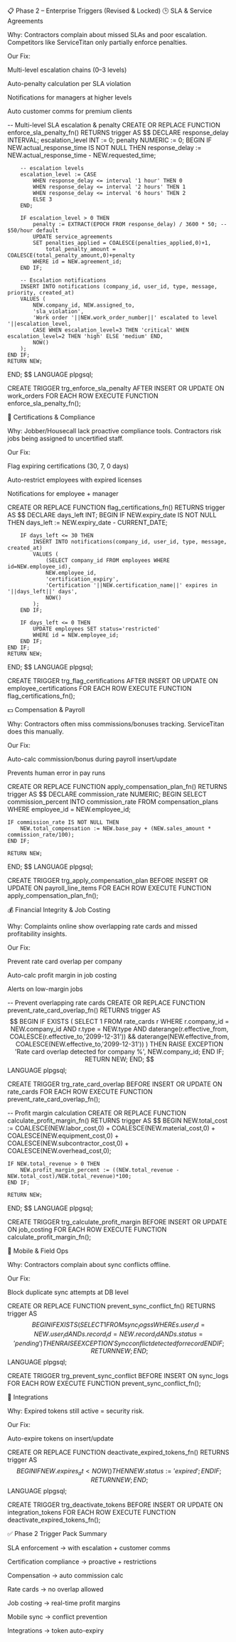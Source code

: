 📋 Phase 2 – Enterprise Triggers (Revised & Locked)
🕒 SLA & Service Agreements

Why: Contractors complain about missed SLAs and poor escalation. Competitors like ServiceTitan only partially enforce penalties.

Our Fix:

Multi-level escalation chains (0–3 levels)

Auto-penalty calculation per SLA violation

Notifications for managers at higher levels

Auto customer comms for premium clients

-- Multi-level SLA escalation & penalty
CREATE OR REPLACE FUNCTION enforce_sla_penalty_fn()
RETURNS trigger AS $$
DECLARE
    response_delay INTERVAL;
    escalation_level INT := 0;
    penalty NUMERIC := 0;
BEGIN
    IF NEW.actual_response_time IS NOT NULL THEN
        response_delay := NEW.actual_response_time - NEW.requested_time;
        
        -- escalation levels
        escalation_level := CASE
            WHEN response_delay <= interval '1 hour' THEN 0
            WHEN response_delay <= interval '2 hours' THEN 1
            WHEN response_delay <= interval '6 hours' THEN 2
            ELSE 3
        END;

        IF escalation_level > 0 THEN
            penalty := EXTRACT(EPOCH FROM response_delay) / 3600 * 50; -- $50/hour default
            UPDATE service_agreements
            SET penalties_applied = COALESCE(penalties_applied,0)+1,
                total_penalty_amount = COALESCE(total_penalty_amount,0)+penalty
            WHERE id = NEW.agreement_id;
        END IF;

        -- Escalation notifications
        INSERT INTO notifications (company_id, user_id, type, message, priority, created_at)
        VALUES (
            NEW.company_id, NEW.assigned_to,
            'sla_violation',
            'Work order '||NEW.work_order_number||' escalated to level '||escalation_level,
            CASE WHEN escalation_level=3 THEN 'critical' WHEN escalation_level=2 THEN 'high' ELSE 'medium' END,
            NOW()
        );
    END IF;
    RETURN NEW;
END;
$$ LANGUAGE plpgsql;

CREATE TRIGGER trg_enforce_sla_penalty
AFTER INSERT OR UPDATE ON work_orders
FOR EACH ROW EXECUTE FUNCTION enforce_sla_penalty_fn();

👥 Certifications & Compliance

Why: Jobber/Housecall lack proactive compliance tools. Contractors risk jobs being assigned to uncertified staff.

Our Fix:

Flag expiring certifications (30, 7, 0 days)

Auto-restrict employees with expired licenses

Notifications for employee + manager

CREATE OR REPLACE FUNCTION flag_certifications_fn()
RETURNS trigger AS $$
DECLARE
    days_left INT;
BEGIN
    IF NEW.expiry_date IS NOT NULL THEN
        days_left := NEW.expiry_date - CURRENT_DATE;

        IF days_left <= 30 THEN
            INSERT INTO notifications(company_id, user_id, type, message, created_at)
            VALUES (
                (SELECT company_id FROM employees WHERE id=NEW.employee_id),
                NEW.employee_id,
                'certification_expiry',
                'Certification '||NEW.certification_name||' expires in '||days_left||' days',
                NOW()
            );
        END IF;

        IF days_left <= 0 THEN
            UPDATE employees SET status='restricted'
            WHERE id = NEW.employee_id;
        END IF;
    END IF;
    RETURN NEW;
END;
$$ LANGUAGE plpgsql;

CREATE TRIGGER trg_flag_certifications
AFTER INSERT OR UPDATE ON employee_certifications
FOR EACH ROW EXECUTE FUNCTION flag_certifications_fn();

💵 Compensation & Payroll

Why: Contractors often miss commissions/bonuses tracking. ServiceTitan does this manually.

Our Fix:

Auto-calc commission/bonus during payroll insert/update

Prevents human error in pay runs

CREATE OR REPLACE FUNCTION apply_compensation_plan_fn()
RETURNS trigger AS $$
DECLARE
    commission_rate NUMERIC;
BEGIN
    SELECT commission_percent INTO commission_rate
    FROM compensation_plans WHERE employee_id = NEW.employee_id;

    IF commission_rate IS NOT NULL THEN
        NEW.total_compensation := NEW.base_pay + (NEW.sales_amount * commission_rate/100);
    END IF;

    RETURN NEW;
END;
$$ LANGUAGE plpgsql;

CREATE TRIGGER trg_apply_compensation_plan
BEFORE INSERT OR UPDATE ON payroll_line_items
FOR EACH ROW EXECUTE FUNCTION apply_compensation_plan_fn();

💰 Financial Integrity & Job Costing

Why: Complaints online show overlapping rate cards and missed profitability insights.

Our Fix:

Prevent rate card overlap per company

Auto-calc profit margin in job costing

Alerts on low-margin jobs

-- Prevent overlapping rate cards
CREATE OR REPLACE FUNCTION prevent_rate_card_overlap_fn()
RETURNS trigger AS $$
BEGIN
    IF EXISTS (
        SELECT 1 FROM rate_cards r
        WHERE r.company_id = NEW.company_id
          AND r.type = NEW.type
          AND daterange(r.effective_from, COALESCE(r.effective_to,'2099-12-31'))
            && daterange(NEW.effective_from, COALESCE(NEW.effective_to,'2099-12-31'))
    ) THEN
        RAISE EXCEPTION 'Rate card overlap detected for company %', NEW.company_id;
    END IF;
    RETURN NEW;
END;
$$ LANGUAGE plpgsql;

CREATE TRIGGER trg_rate_card_overlap
BEFORE INSERT OR UPDATE ON rate_cards
FOR EACH ROW EXECUTE FUNCTION prevent_rate_card_overlap_fn();


-- Profit margin calculation
CREATE OR REPLACE FUNCTION calculate_profit_margin_fn()
RETURNS trigger AS $$
BEGIN
    NEW.total_cost := COALESCE(NEW.labor_cost,0) + COALESCE(NEW.material_cost,0) +
                      COALESCE(NEW.equipment_cost,0) + COALESCE(NEW.subcontractor_cost,0) +
                      COALESCE(NEW.overhead_cost,0);

    IF NEW.total_revenue > 0 THEN
        NEW.profit_margin_percent := ((NEW.total_revenue - NEW.total_cost)/NEW.total_revenue)*100;
    END IF;

    RETURN NEW;
END;
$$ LANGUAGE plpgsql;

CREATE TRIGGER trg_calculate_profit_margin
BEFORE INSERT OR UPDATE ON job_costing
FOR EACH ROW EXECUTE FUNCTION calculate_profit_margin_fn();

📱 Mobile & Field Ops

Why: Contractors complain about sync conflicts offline.

Our Fix:

Block duplicate sync attempts at DB level

CREATE OR REPLACE FUNCTION prevent_sync_conflict_fn()
RETURNS trigger AS $$
BEGIN
    IF EXISTS (
        SELECT 1 FROM sync_logs s
        WHERE s.user_id = NEW.user_id
        AND s.record_id = NEW.record_id
        AND s.status = 'pending'
    ) THEN
        RAISE EXCEPTION 'Sync conflict detected for record %', NEW.record_id;
    END IF;
    RETURN NEW;
END;
$$ LANGUAGE plpgsql;

CREATE TRIGGER trg_prevent_sync_conflict
BEFORE INSERT ON sync_logs
FOR EACH ROW EXECUTE FUNCTION prevent_sync_conflict_fn();

🔗 Integrations

Why: Expired tokens still active = security risk.

Our Fix:

Auto-expire tokens on insert/update

CREATE OR REPLACE FUNCTION deactivate_expired_tokens_fn()
RETURNS trigger AS $$
BEGIN
    IF NEW.expires_at < NOW() THEN
        NEW.status := 'expired';
    END IF;
    RETURN NEW;
END;
$$ LANGUAGE plpgsql;

CREATE TRIGGER trg_deactivate_tokens
BEFORE INSERT OR UPDATE ON integration_tokens
FOR EACH ROW EXECUTE FUNCTION deactivate_expired_tokens_fn();

✅ Phase 2 Trigger Pack Summary

SLA enforcement → with escalation + customer comms

Certification compliance → proactive + restrictions

Compensation → auto commission calc

Rate cards → no overlap allowed

Job costing → real-time profit margins

Mobile sync → conflict prevention

Integrations → token auto-expiry
